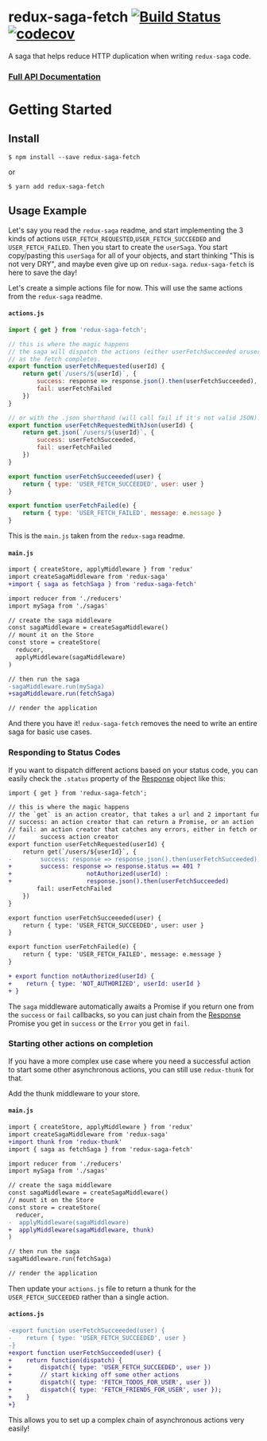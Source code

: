 # redux-saga-fetch  [![Build Status](https://travis-ci.org/dat2/redux-saga-fetch.svg?branch=master)](https://travis-ci.org/dat2/redux-saga-fetch) [![codecov](https://codecov.io/gh/dat2/redux-saga-fetch/branch/master/graph/badge.svg)](https://codecov.io/gh/dat2/redux-saga-fetch/)
A saga that helps reduce HTTP duplication when writing `redux-saga` code.

### [Full API Documentation](docs/API.md)

# Getting Started

## Install

```
$ npm install --save redux-saga-fetch
```

or

```
$ yarn add redux-saga-fetch
```

## Usage Example
Let's say you read the `redux-saga` readme, and start implementing the 3 kinds
of actions `USER_FETCH_REQUESTED`,`USER_FETCH_SUCCEEDED` and `USER_FETCH_FAILED`.
Then you start to create the `userSaga`. You start copy/pasting this `userSaga`
for all of your objects, and start thinking "This is not very DRY", and maybe
even give up on `redux-saga`. `redux-saga-fetch` is here to save the day!

Let's create a simple actions file for now. This will use the same actions from
the `redux-saga` readme.

#### `actions.js`
```javascript
import { get } from 'redux-saga-fetch';

// this is where the magic happens
// the saga will dispatch the actions (either userFetchSucceeded oruserFetchFailed) automatically
// as the fetch completes.
export function userFetchRequested(userId) {
    return get(`/users/${userId}`, {
        success: response => response.json().then(userFetchSucceeded),
        fail: userFetchFailed
    })
}

// or with the .json shorthand (will call fail if it's not valid JSON):
export function userFetchRequestedWithJson(userId) {
    return get.json(`/users/${userId}`, {
        success: userFetchSucceeded,
        fail: userFetchFailed
    })
}

export function userFetchSucceeeded(user) {
    return { type: 'USER_FETCH_SUCCEEDED', user: user }
}

export function userFetchFailed(e) {
    return { type: 'USER_FETCH_FAILED', message: e.message }
}
```

This is the `main.js` taken from the `redux-saga` readme.

#### `main.js`
```diff
import { createStore, applyMiddleware } from 'redux'
import createSagaMiddleware from 'redux-saga'
+import { saga as fetchSaga } from 'redux-saga-fetch'

import reducer from './reducers'
import mySaga from './sagas'

// create the saga middleware
const sagaMiddleware = createSagaMiddleware()
// mount it on the Store
const store = createStore(
  reducer,
  applyMiddleware(sagaMiddleware)
)

// then run the saga
-sagaMiddleware.run(mySaga)
+sagaMiddleware.run(fetchSaga)

// render the application
```

And there you have it! `redux-saga-fetch` removes the need to write an entire
saga for basic use cases.

### Responding to Status Codes
If you want to dispatch different actions based on your status code, you can easily check the `.status` property of the [Response](https://developer.mozilla.org/en-US/docs/Web/API/Response) object like this:

```diff
import { get } from 'redux-saga-fetch';

// this is where the magic happens
// the `get` is an action creator, that takes a url and 2 important functions
// success: an action creator that can return a Promise, or an action
// fail: an action creator that catches any errors, either in fetch or in the
//       success action creator
export function userFetchRequested(userId) {
    return get(`/users/${userId}`, {
-        success: response => response.json().then(userFetchSucceeded),
+        success: response => response.status == 401 ?
+                     notAuthorized(userId) :
+                     response.json().then(userFetchSucceeded)
        fail: userFetchFailed
    })
}

export function userFetchSucceeeded(user) {
    return { type: 'USER_FETCH_SUCCEEDED', user: user }
}

export function userFetchFailed(e) {
    return { type: 'USER_FETCH_FAILED', message: e.message }
}

+ export function notAuthorized(userId) {
+    return { type: 'NOT_AUTHORIZED', userId: userId }
+ }
```

The `saga` middleware automatically awaits a Promise if you return one from the `success` or `fail` callbacks, so you can just chain from the [Response](https://developer.mozilla.org/en-US/docs/Web/API/Response) Promise you get in `success` or the `Error` you get in `fail`.

### Starting other actions on completion
If you have a more complex use case where you need a successful action to start
some other asynchronous actions, you can still use `redux-thunk` for that.

Add the thunk middleware to your store.
#### `main.js`
```diff
import { createStore, applyMiddleware } from 'redux'
import createSagaMiddleware from 'redux-saga'
+import thunk from 'redux-thunk'
import { saga as fetchSaga } from 'redux-saga-fetch'

import reducer from './reducers'
import mySaga from './sagas'

// create the saga middleware
const sagaMiddleware = createSagaMiddleware()
// mount it on the Store
const store = createStore(
  reducer,
-  applyMiddleware(sagaMiddleware)
+  applyMiddleware(sagaMiddleware, thunk)
)

// then run the saga
sagaMiddleware.run(fetchSaga)

// render the application
```

Then update your `actions.js` file to return a thunk for the `USER_FETCH_SUCCEEDED`
rather than a single action.

#### `actions.js`
```diff
-export function userFetchSucceeeded(user) {
-    return { type: 'USER_FETCH_SUCCEEDED', user }
-}
+export function userFetchSucceeded(user) {
+    return function(dispatch) {
+        dispatch({ type: 'USER_FETCH_SUCCEEDED', user })
+        // start kicking off some other actions
+        dispatch({ type: 'FETCH_TODOS_FOR_USER', user })
+        dispatch({ type: 'FETCH_FRIENDS_FOR_USER', user });
+    }
+}
```

This allows you to set up a complex chain of asynchronous actions very easily!
